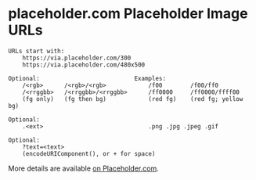 # placeholder.com Placeholder Image URLs

    URLs start with:
        https://via.placeholder.com/300
        https://via.placeholder.com/480x500

    Optional:                           Examples:
        /<rgb>      /<rgb>/<rgb>            /f00        /f00/ff0
        /<rrggbb>   /<rrggbb>/<rrggbb>      /ff0000     /ff0000/ffff00
        (fg only)   (fg then bg)            (red fg)    (red fg; yellow bg)

    Optional:
        .<ext>                              .png .jpg .jpeg .gif

    Optional:
        ?text=<text>
        (encodeURIComponent(), or + for space)

More details are available [on Placeholder.com](https://placeholder.com/).

